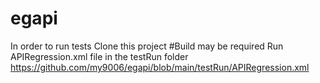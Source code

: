# egapi
In order to run tests
Clone this project
#Build may be required
Run APIRegression.xml file in the testRun folder
https://github.com/my9006/egapi/blob/main/testRun/APIRegression.xml
